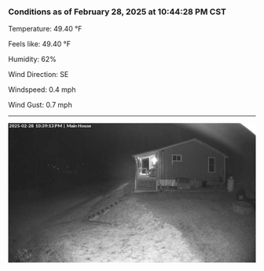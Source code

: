 ### Conditions as of February 28, 2025 at 10:44:28 PM CST 

Temperature: 49.40 &deg;F

Feels like: 49.40 &deg;F

Humidity: 62%

Wind Direction: SE

Windspeed: 0.4 mph

Wind Gust: 0.7 mph

---

<img src="./images/latest.jpeg"/>

